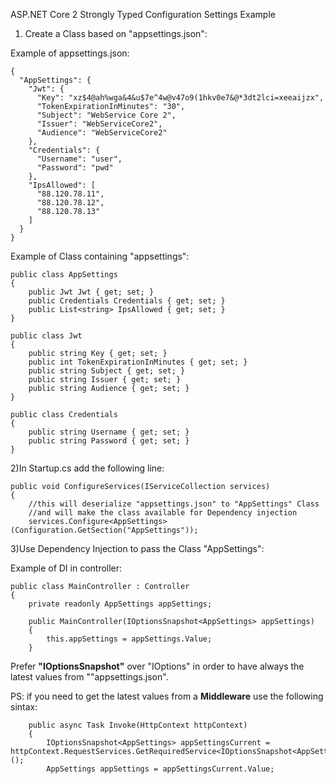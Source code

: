 ASP.NET Core 2 Strongly Typed Configuration Settings Example

1) Create a Class based on "appsettings.json":

Example of appsettings.json:

	{
	  "AppSettings": {
		"Jwt": {
		  "Key": "xz$4@ah%wga&4&u$7e^4w@v47o9(1hkv0e7&@*3dt2lci=xeeaijzx",
		  "TokenExpirationInMinutes": "30",
		  "Subject": "WebService Core 2",
		  "Issuer": "WebServiceCore2",
		  "Audience": "WebServiceCore2"
		},
		"Credentials": {
		  "Username": "user",
		  "Password": "pwd"
		},
		"IpsAllowed": [
		  "88.120.78.11",
		  "88.120.78.12",
		  "88.120.78.13"
		]
	  }
	}

Example of Class containing "appsettings":

	public class AppSettings
	{
		public Jwt Jwt { get; set; }
		public Credentials Credentials { get; set; }
		public List<string> IpsAllowed { get; set; }
	}

	public class Jwt
	{
		public string Key { get; set; }
		public int TokenExpirationInMinutes { get; set; }
		public string Subject { get; set; }
		public string Issuer { get; set; }
		public string Audience { get; set; }
	}

	public class Credentials
	{
		public string Username { get; set; }
		public string Password { get; set; }
	}

2)In Startup.cs add the following line:

	public void ConfigureServices(IServiceCollection services)
	{
		//this will deserialize "appsettings.json" to "AppSettings" Class
		//and will make the class available for Dependency injection
		services.Configure<AppSettings>(Configuration.GetSection("AppSettings"));
				
	
3)Use Dependency Injection to pass the Class "AppSettings":

Example of DI in controller:

	public class MainController : Controller
	{
		private readonly AppSettings appSettings;
		
		public MainController(IOptionsSnapshot<AppSettings> appSettings)
		{
			this.appSettings = appSettings.Value;
		}

Prefer **"IOptionsSnapshot"** over "IOptions" in order to have always the
latest values from ""appsettings.json".

PS: if you need to get the latest values from a **Middleware** use the following sintax:

        public async Task Invoke(HttpContext httpContext)
        {
            IOptionsSnapshot<AppSettings> appSettingsCurrent = httpContext.RequestServices.GetRequiredService<IOptionsSnapshot<AppSettings>>();
            AppSettings appSettings = appSettingsCurrent.Value;
